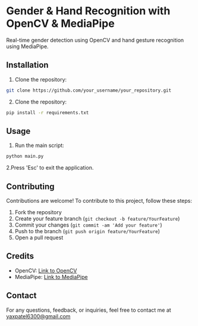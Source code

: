 # Gender & Hand Recognition with OpenCV & MediaPipe

Real-time gender detection using OpenCV and hand gesture recognition using MediaPipe.

## Installation

1. Clone the repository:

```bash
git clone https://github.com/your_username/your_repository.git
```
2. Clone the repository:

```bash
pip install -r requirements.txt
```

## Usage

1. Run the main script:

```bash
python main.py
```
2.Press 'Esc' to exit the application.

## Contributing

Contributions are welcome! To contribute to this project, follow these steps:

1. Fork the repository
2. Create your feature branch (`git checkout -b feature/YourFeature`)
3. Commit your changes (`git commit -am 'Add your feature'`)
4. Push to the branch (`git push origin feature/YourFeature`)
5. Open a pull request

## Credits

- OpenCV: [Link to OpenCV](https://opencv.org/)
- MediaPipe: [Link to MediaPipe](https://pypi.org/project/mediapipe/)

## Contact

For any questions, feedback, or inquiries, feel free to contact me at yaxpatel6300@gmail.com
